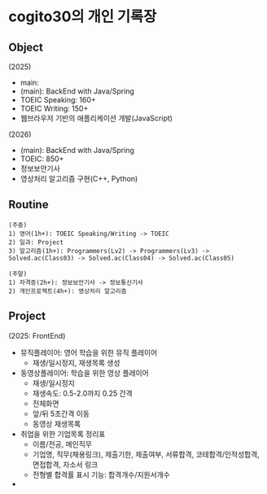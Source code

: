 # cogito30의 개인 기록장

## Object
(2025)
- main:
- (main): BackEnd with Java/Spring
- TOEIC Speaking: 160+
- TOEIC Writing: 150+
- 웹브라우저 기반의 애플리케이션 개발(JavaScript)

(2026)
- (main): BackEnd with Java/Spring
- TOEIC: 850+
- 정보보안기사
- 영상처리 알고리즘 구현(C++, Python)

## Routine
```
(주중)
1) 영어(1h+): TOEIC Speaking/Writing -> TOEIC
2) 일과: Project
3) 알고리즘(1h+): Programmers(Lv2) -> Programmers(Lv3) -> Solved.ac(Class03) -> Solved.ac(Class04) -> Solved.ac(Class05)

(주말)
1) 자격증(2h+): 정보보안기사 -> 정보통신기사
2) 개인프로젝트(4h+): 영상처리 알고리즘
```

## Project
(2025: FrontEnd)
- 뮤직플레이어: 영어 학습을 위한 뮤직 플레이어
  - 재생/일시정지, 재생목록 생성
- 동영상플레이어: 학습을 위한 영상 플레이어
  - 재생/일시정지
  - 재생속도: 0.5-2.0까지 0.25 간격
  - 전체화면
  - 앞/뒤 5초간격 이동
  - 동영상 재생목록
- 취업을 위한 기업목록 정리표
  - 이름/전공, 메인직무
  - 기업명, 직무(채용링크), 제출기한, 제출여부, 서류합격, 코테합격/인적성합격, 면접합격, 자소서 링크
  - 전형별 합격률 표시 기능: 합격개수/지원서개수
- 
